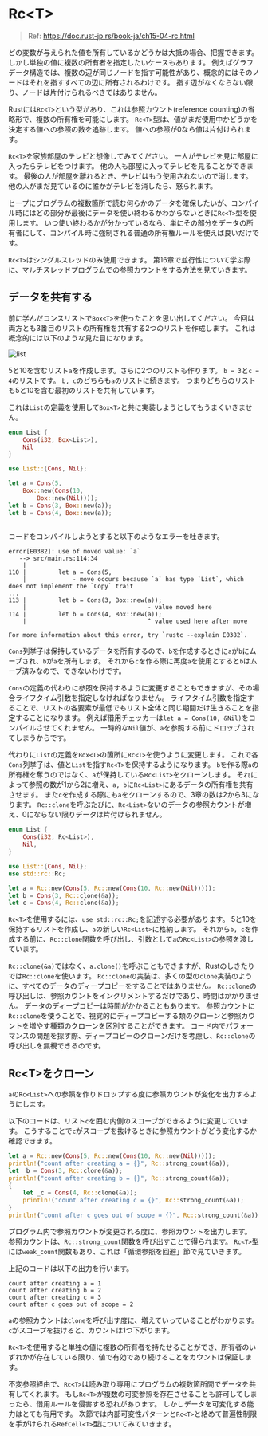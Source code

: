 # Rc\<T>

> Ref: https://doc.rust-jp.rs/book-ja/ch15-04-rc.html

どの変数が与えられた値を所有しているかどうかは大抵の場合、把握できます。
しかし単独の値に複数の所有者を指定したいケースもあります。
例えばグラフデータ構造では、複数の辺が同じノードを指す可能性があり、概念的にはそのノードはそれを指すすべての辺に所有されるわけです。
指す辺がなくならない限り、ノードは片付けられるべきではありません。

Rustには`Rc<T>`という型があり、これは参照カウント(reference counting)の省略形で、複数の所有権を可能にします。
`Rc<T>`型は、値がまだ使用中かどうかを決定する値への参照の数を追跡します。
値への参照が0なら値は片付けられます。

`Rc<T>`を家族部屋のテレビと想像してみてください。
一人がテレビを見に部屋に入ったらテレビをつけます。
他の人も部屋に入ってテレビを見ることができます。
最後の人が部屋を離れるとき、テレビはもう使用されないので消します。
他の人がまだ見ているのに誰かがテレビを消したら、怒られます。

ヒープにプログラムの複数箇所で読む何らかのデータを確保したいが、コンパイル時にはどの部分が最後にデータを使い終わるかわからないときに`Rc<T>`型を使用します。
いつ使い終わるかが分かっているなら、単にその部分をデータの所有者にして、コンパイル時に強制される普通の所有権ルールを使えば良いだけです。

`Rc<T>`はシングルスレッドのみ使用できます。
第16章で並行性について学ぶ際に、マルチスレッドプログラムでの参照カウントをする方法を見ていきます。

## データを共有する

前に学んだコンスリストで`Box<T>`を使ったことを思い出してください。
今回は両方とも3番目のリストの所有権を共有する2つのリストを作成します。
これは概念的には以下のような見た目になります。

![list](https://doc.rust-jp.rs/book-ja/img/trpl15-03.svg) 

5と10を含むリスト`a`を作成します。さらに2つのリストも作ります。
`b = 3`と`c = 4`のリストです。
`b, c`のどちらも`a`のリストに続きます。
つまりどちらのリストも5と10を含む最初のリストを共有しています。

これは`List`の定義を使用して`Box<T>`と共に実装しようとしてもうまくいきません。

```rust
enum List {
    Cons(i32, Box<List>),
    Nil
}

use List::{Cons, Nil};

let a = Cons(5,
    Box::new(Cons(10,
        Box::new(Nil))));
let b = Cons(3, Box::new(a));
let b = Cons(4, Box::new(a));
 
```

コードをコンパイルしようとすると以下のようなエラーを吐きます。

```
error[E0382]: use of moved value: `a`
   --> src/main.rs:114:34
    |
110 |         let a = Cons(5,
    |             - move occurs because `a` has type `List`, which does not implement the `Copy` trait
...
113 |         let b = Cons(3, Box::new(a));
    |                                  - value moved here
114 |         let b = Cons(4, Box::new(a));
    |                                  ^ value used here after move

For more information about this error, try `rustc --explain E0382`.
```

`Cons`列挙子は保持しているデータを所有するので、`b`を作成するときに`a`が`b`にムーブされ、`b`が`a`を所有します。
それから`c`を作る際に再度`a`を使用とすると`b`はムーブ済みなので、できないわけです。

`Cons`の定義の代わりに参照を保持するように変更することもできますが、その場合ライフタイム引数を指定しなければなりません。
ライフタイム引数を指定することで、リストの各要素が最低でもリスト全体と同じ期間だけ生きることを指定することになります。
例えば借用チェッカーは`let a = Cons(10, &Nil)`をコンパイルさせてくれません。
一時的な`Nil`値が、`a`を参照する前にドロップされてしまうからです。

代わりに`List`の定義を`Box<T>`の箇所に`Rc<T>`を使うように変更します。
これで各`Cons`列挙子は、値と`List`を指す`Rc<T>`を保持するようになります。
`b`を作る際`a`の所有権を奪うのではなく、`a`が保持している`Rc<List>`をクローンします。
それによって参照の数が1から2に増え、`a, b`に`Rc<List>`にあるデータの所有権を共有させます。
また`c`を作成する際にも`a`をクローンするので、3章の数は2から3になります。
`Rc::clone`を呼ぶたびに、`Rc<List>`ないのデータの参照カウントが増え、0にならない限りデータは片付けられません。

```rust
enum List {
    Cons(i32, Rc<List>),
    Nil,
}

use List::{Cons, Nil};
use std::rc::Rc;

let a = Rc::new(Cons(5, Rc::new(Cons(10, Rc::new(Nil)))));
let b = Cons(3, Rc::clone(&a));
let c = Cons(4, Rc::clone(&a));
```

`Rc<T>`を使用するには、`use std::rc::Rc;`を記述する必要があります。
5と10を保持するリストを作成し、`a`の新しい`Rc<List>`に格納します。
それから`b, c`を作成する前に、`Rc::clone`関数を呼び出し、引数として`a`の`Rc<List>`の参照を渡しています。

`Rc::clone(&a)`ではなく、`a.clone()`を呼ぶこともできますが、Rustのしきたりでは`Rc::clone`を使います。
`Rc::clone`の実装は、多くの型の`clone`実装のように、すべてのデータのディープコピーをすることではありません。
`Rc::clone`の呼び出しは、参照カウントをインクリメントするだけであり、時間はかかりません。
データのディープコピーは時間がかかることもあります。
参照カウントに`Rc::clone`を使うことで、視覚的にディープコピーする類のクローンと参照カウントを増やす種類のクローンを区別することができます。
コード内でパフォーマンスの問題を探す際、ディープコピーのクローンだけを考慮し、`Rc::clone`の呼び出しを無視できるのです。

## Rc\<T>をクローン

`a`の`Rc<List>`への参照を作りドロップする度に参照カウントが変化を出力するようにします。

以下のコードは、リスト`c`を囲む内側のスコープができるように変更しています。
こうすることで`c`がスコープを抜けるときに参照カウントがどう変化するか確認できます。

```rust
let a = Rc::new(Cons(5, Rc::new(Cons(10, Rc::new(Nil)))));
println!("count after creating a = {}", Rc::strong_count(&a));
let _b = Cons(3, Rc::clone(&a));
println!("count after creating b = {}", Rc::strong_count(&a));
{
    let _c = Cons(4, Rc::clone(&a));
    println!("count after creating c = {}", Rc::strong_count(&a));
}
println!("count after c goes out of scope = {}", Rc::strong_count(&a));
```

プログラム内で参照カウントが変更される度に、参照カウントを出力します。
参照カウントは、`Rc::strong_count`関数を呼び出すことで得られます。
`Rc<T>`型には`weak_count`関数もあり、これは「循環参照を回避」節で見ていきます。

上記のコードは以下の出力を行います。

```
count after creating a = 1
count after creating b = 2
count after creating c = 3
count after c goes out of scope = 2
```

`a`の参照カウントは`clone`を呼び出す度に、増えていっていることがわかります。
`c`がスコープを抜けると、カウントは1つ下がります。

`Rc<T>`を使用すると単独の値に複数の所有者を持たせることができ、所有者のいずれかが存在している限り、値で有効であり続けることをカウントは保証します。

不変参照経由で、`Rc<T>`は読み取り専用にプログラムの複数箇所間でデータを共有してくれます。
もし`Rc<T>`が複数の可変参照を存在させることも許可してしまったら、借用ルールを侵害する恐れがあります。
しかしデータを可変化する能力はとても有用です。
次節では内部可変性パターンと`Rc<T>`と絡めて普遍性制限を手がけられる`RefCell<T>`型についてみていきます。
